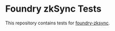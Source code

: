 # Foundry zkSync Tests

This repository contains tests for [foundry-zksync](https://github.com/matter-labs/foundry-zksync).
